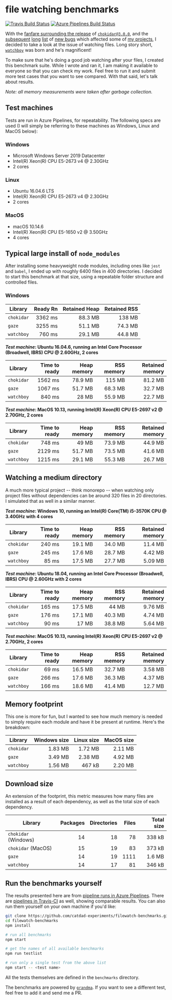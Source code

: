 # file watching benchmarks

[![Travis Build Status](https://travis-ci.com/catdad-experiments/filewatch-benchmarks.svg?branch=master)](https://travis-ci.com/catdad-experiments/filewatch-benchmarks)
[![Azure Pipelines Build Status](https://dev.azure.com/vatev1/filewatch-benchmarks/_apis/build/status/catdad-experiments.filewatch-benchmarks?branchName=master)](https://dev.azure.com/vatev1/filewatch-benchmarks/_build/latest?definitionId=1&branchName=master)

With the [fanfare surrounding the release](https://paulmillr.com/posts/chokidar-3-save-32tb-of-traffic/) of [`chokidar@3.0.0`](https://github.com/paulmillr/chokidar), and the [subsequent](https://github.com/paulmillr/chokidar/issues/873) [long](https://github.com/paulmillr/chokidar/issues/860) [list](https://github.com/paulmillr/chokidar/issues/871) of [new bugs](https://github.com/paulmillr/chokidar/issues/865) which affected some of [my projects](https://github.com/catdad/electronmon), I decided to take a look at the issue of watching files. Long story short, [`watchboy`](https://github.com/catdad/watchboy) was born and he's magnificent!

To make sure that he's doing a good job watching after your files, I created this benchmark suite. While I wrote and ran it, I am making it available to everyone so that you can check my work. Feel free to run it and submit more test cases that you want to see compared. With that said, let's talk about results.

_Note: all memory measurements were taken after garbage collection._

## Test machines

Tests are run in Azure Pipelines, for repeatability. The following specs are used (I will simply be referring to these machines as Windows, Linux and MacOS below):

### Windows

* Microsoft Windows Server 2019 Datacenter
* Intel(R) Xeon(R) CPU E5-2673 v4 @ 2.30GHz
* 2 cores

### Linux

* Ubuntu 16.04.6 LTS
* Intel(R) Xeon(R) CPU E5-2673 v4 @ 2.30GHz
* 2 cores

### MacOS

* macOS 10.14.6
* Intel(R) Xeon(R) CPU E5-1650 v2 @ 3.50GHz
* 4 cores

## Typical large install of `node_modules`

After installing some heavyweight node modules, including ones like `jest` and `babel`, I ended up with roughly 6400 files in 400 directories. I decided to start this benchmark at that size, using a repeatable folder structure and controlled files.

### Windows

| Library    |  Ready Rn  |  Retained Heap  |  Retained RSS  |
| ---        | ---:       | ---:            | ---:           |
| `chokidar` | 3362 ms | 88.3 MB |  138 MB |  115 MB |
| `gaze`     | 3255 ms | 51.1 MB | 74.3 MB | 49.9 MB |
| `watchboy` |  760 ms | 29.1 MB | 44.8 MB | 22.3 MB |

**_Test machine_: Ubuntu 16.04.6, running an Intel Core Processor (Broadwell, IBRS) CPU @ 2.60GHz, 2 cores**

| Library | Time to ready | Heap memory | RSS memory | Retained memory |
| --- | ---: | ---: | ---: | ---: |
| `chokidar` | 1562 ms | 78.9 MB |  115 MB | 81.2 MB |
| `gaze`     | 1067 ms | 51.7 MB | 68.3 MB | 32.7 MB |
| `watchboy` |  840 ms | 28 MB   | 55.9 MB | 22.7 MB |

**_Test machine_: MacOS 10.13, running Intel(R) Xeon(R) CPU E5-2697 v2 @ 2.70GHz, 2 cores**

| Library | Time to ready | Heap memory | RSS memory | Retained memory |
| --- | ---: | ---: | ---: | ---: |
| `chokidar` |  748 ms | 49 MB   | 73.9 MB | 44.9 MB |
| `gaze`     | 2129 ms | 51.7 MB | 73.5 MB | 41.6 MB |
| `watchboy` | 1215 ms | 29.1 MB | 55.3 MB | 26.7 MB |

## Watching a medium directory

A much more typical project -- think monorepo -- when watching only project files without dependencies can be around 320 files in 20 directories. I simulated that as well in a similar manner.

**_Test machine_: Windows 10, running an Intel(R) Core(TM) i5-3570K CPU @ 3.40GHz with 4 cores**

| Library | Time to ready | Heap memory | RSS memory | Retained memory |
| --- | ---: | ---: | ---: | ---: |
| `chokidar` | 240 ms | 19.1 MB | 34.0 MB | 11.4 MB |
| `gaze`     | 245 ms | 17.6 MB | 28.7 MB | 4.42 MB |
| `watchboy` |  85 ms | 17.5 MB | 27.7 MB | 5.09 MB |

**_Test machine_: Ubuntu 18.04, running an Intel Core Processor (Broadwell, IBRS) CPU @ 2.60GHz with 2 cores**

| Library | Time to ready | Heap memory | RSS memory | Retained memory |
| --- | ---: | ---: | ---: | ---: |
| `chokidar` | 165 ms | 17.5 MB | 44 MB   | 9.76 MB |
| `gaze`     | 176 ms | 17.1 MB | 40.3 MB | 4.74 MB |
| `watchboy` |  90 ms | 17 MB   | 38.8 MB | 5.64 MB |

**_Test machine_: MacOS 10.13, running Intel(R) Xeon(R) CPU E5-2697 v2 @ 2.70GHz, 2 cores**

| Library | Time to ready | Heap memory | RSS memory | Retained memory |
| --- | ---: | ---: | ---: | ---: |
| `chokidar` |  69 ms | 16.5 MB | 32.7 MB | 3.58 MB |
| `gaze`     | 266 ms | 17.6 MB | 36.3 MB | 4.37 MB |
| `watchboy` | 166 ms | 18.6 MB | 41.4 MB | 12.7 MB |

## Memory footprint

This one is more for fun, but I wanted to see how much memory is needed to simply require each module and have it be present at runtime. Here's the breakdown:

| Library    | Windows size | Linux size | MacOS size |
| ---------- | ---: | ---: | ---: |
| `chokidar` | 1.83 MB | 1.72 MB | 2.11 MB |
| `gaze`     | 3.49 MB | 2.38 MB | 4.92 MB |
| `watchboy` | 1.56 MB | 467 kB  | 2.20 MB |

## Download size

An extension of the footprint, this metric measures how many files are installed as a result of each dependency, as well as the total size of each dependency.

| Library | Packages | Directories | Files | Total size |
| --- | ---: | ---: | ---: | ---: |
| `chokidar` (Windows) | 14 | 18 | 78   | 338 kB |
| `chokidar` (MacOS)   | 15 | 19 | 83   | 373 kB |
| `gaze`               | 14 | 19 | 1111 | 1.6 MB |
| `watchboy`           | 14 | 17 | 81   | 346 kB |

## Run the benchmarks yourself

The results presented here are from [pipeline runs in Azure Pipelines](https://dev.azure.com/vatev1/filewatch-benchmarks/_build/latest?definitionId=1&branchName=master). There are [pipelines in Travis-CI](https://travis-ci.com/catdad-experiments/filewatch-benchmarks) as well, showing comparable results. You can also run them yourself on your own machine if you'd like:

```bash
git clone https://github.com/catdad-experiments/filewatch-benchmarks.git
cd filewatch-benchmarks
npm install

# run all benchmarks
npm start

# get the names of all available benchmarks
npm run testlist

# run only a single test from the above list
npm start -- <test name>
```

All the tests themselves are defined in the `benchmarks` directory.

The benchmarks are powered by [`grandma`](https://github.com/catdad/grandma). If you want to see a different test, feel free to add it and send me a PR.
